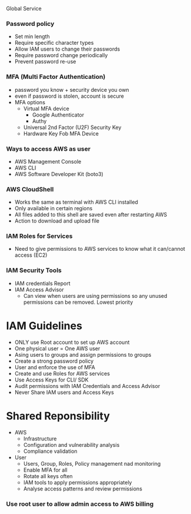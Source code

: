 Global Service

### Password policy 
- Set min length
- Require specific character types
- Allow IAM users to change their passwords
- Require password change periodically
- Prevent password re-use

### MFA (Multi Factor Authentication)
- password you know + security device you own
- even if password is stolen, account is secure
- MFA options
  - Virtual MFA device
    - Google Authenticator 
    - Authy
  - Universal 2nd Factor (U2F) Security Key
  - Hardware Key Fob MFA Device


### Ways to access AWS as user
- AWS Management Console
- AWS CLI
- AWS Software Developer Kit (boto3)


### AWS CloudShell
- Works the same as terminal with AWS CLI installed
- Only available in certain regions
- All files added to this shell are saved even after restarting AWS
- Action to download and upload file


### IAM Roles for Services
- Need to give permissions to AWS services to know what it can/cannot access (EC2)


### IAM Security Tools
- IAM credentials Report
- IAM Access Advisor
  - Can view when users are using permissions so any unused permissions can be removed. Lowest priority



# IAM Guidelines
- ONLY use Root account to set up AWS account
- One physical user = One AWS user
- Asing users to groups and assign permissions to groups 
- Create a strong password policy
- User and enforce the use of MFA
- Create and use Roles for AWS services
- Use Access Keys for CLI/ SDK
- Audit permissions with IAM Credentials and Access Advisor
- Never Share IAM users and Access Keys


# Shared Reponsibility
- AWS
  - Infrastructure
  - Configuration and vulnerability analysis
  - Compliance validation
- User
  - Users, Group, Roles, Policy management nad monitoring
  - Enable MFA for all
  - Rotate all keys often
  - IAM tools to apply permissions appropriately
  - Analyse access patterns and review permissions

### Use root user to allow admin access to AWS billing
